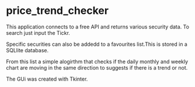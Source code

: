 # price_trend_checker

This application connects to a free API and returns various security data. To search just input the Tickr.

Specific securities can also be addedd to a favourites list.This is stored in a SQLlite database. 


From this list a simple alogirthm that checks if the daily monthly and weekly chart are moving in the same direction to suggests if there is a trend or not.

The GUi was created with Tkinter. 
